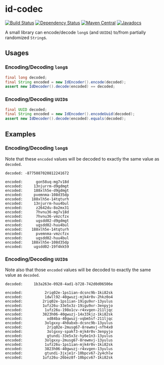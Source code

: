 id-codec
========
[![Build Status](https://travis-ci.org/jinahya/ossrh-parent.svg)](https://travis-ci.org/jinahya/ossrh-parent)
[![Dependency Status](https://www.versioneye.com/user/projects/5654390dff016c0033000eb2/badge.svg?style=flat)](https://www.versioneye.com/user/projects/5654390dff016c0033000eb2)
[![Maven Central](https://img.shields.io/maven-central/v/com.github.jinahya/id-codec.svg)](http://search.maven.org/#search%7Cgav%7C1%7Cg%3A%22com.github.jinahya%22%20AND%20a%3A%22id-codec%22)
[![Javadocs](http://www.javadoc.io/badge/com.github.jinahya/id-codec.svg)](http://www.javadoc.io/doc/com.github.jinahya/id-codec)

A small library can encode/decode `long`s (and `UUID`s) to/from partially randomized `String`s.

## Usages
### Encoding/Decoding `long`s
```java
final long decoded;
final String encoded = new IdEncoder().encode(decoded);
assert new IdDecoder().decode(encoded) == decoded;
```

### Encoding/Decoding `UUID`s
```java
final UUID decoded;
final String encoded = new IdEncoder().encodeUuid(decoded);
assert new IdDecoder().decode(encoded).equals(decoded);
```
## Examples
### Encoding/Decoding `long`s
Note that these `encoded` values will be decoded to exactly the same value as `decoded`.
```
decoded: -8775087020812241672

encoded:      gon58uq-mg7v18d
encoded:     13njurrm-d9gdmgt
encoded:     188xlh5e-d9gdmgt
encoded:     pvemnma-108d35dp
encoded:    188xlh5e-14tqturh
encoded:     13njurrm-huu4bul
encoded:      z2642du-8o2mx31
encoded:      7hvnu36-mg7v18d
encoded:      7hvnu36-vmzcfzx
encoded:      ugsdd02-d9gdmgt
encoded:      ugsdd02-huu4bul
encoded:    188xlh5e-14tqturh
encoded:      pvemnma-vmzcfzx
encoded:      ugsdd02-huu4bul
encoded:    188xlh5e-108d35dp
encoded:     ugsdd02-19f4kk59
```

### Encoding/Decoding `UUID`s
Note also that those `encoded` values will be decoded to exactly the same value as `decoded`.

```
decoded:     1b3a263e-0928-4ad1-b728-742d0d06506e

encoded:          2riq02e-1ps1ian-dcsnc9b-1ki82sk
encoded:          1dwll92-40gwuzj-mjk4r0v-2hkz0o4
encoded:         2riq02e-1ps1ian-19igu9xr-13yulus
encoded:         1ufz26u-33e5x3z-19igu9xr-3enpyjo
encoded:          1ufz26u-198o1cv-r4xvgen-211ljqc
encoded:         3823h06-40gwuzj-14x33kjz-1ki82sk
encoded:           xd84ba-40gwuzj-vqbm5sf-211ljqc
encoded:          3olgxxy-4h0abxb-dcsnc9b-13yulus
encoded:           2riq02e-2musg67-8rewmvj-nfh4x0
encoded:           3olgxxy-spakf3-mjk4r0v-3enpyjo
encoded:           gtundi-33e5x3z-hy6e1n3-13yulus
encoded:          3olgxxy-2musg67-8rewmvj-13yulus
encoded:          1ufz26u-1ps1ian-mjk4r0v-1ki82sk
encoded:          3823h06-40gwuzj-r4xvgen-13yulus
encoded:          gtundi-3jxje1r-10bpcv67-2y4chlw
encoded:         1ufz26u-26bez8f-10bpcv67-1ki82sk
```
